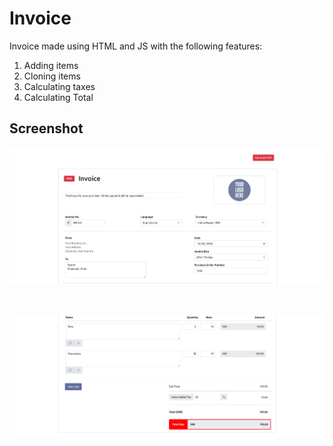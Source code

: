 # Invoice

Invoice made using HTML and JS with the following features:
1) Adding items
2) Cloning items
3) Calculating taxes 
4) Calculating Total

## Screenshot

![Working - 1](./res/1.png)

<br>

![Working - 2](./res/2.png)
